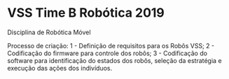 # VSS Time B Robótica 2019
Disciplina de Robótica Móvel


Processo de criação:
1 - Definição de requisitos para os Robôs VSS;
2 - Codificação do firmware para controle dos robôs;
3 - Codificação do software para identificação do estados dos robôs, seleção da estratégia e execução das ações dos indivíduos.
